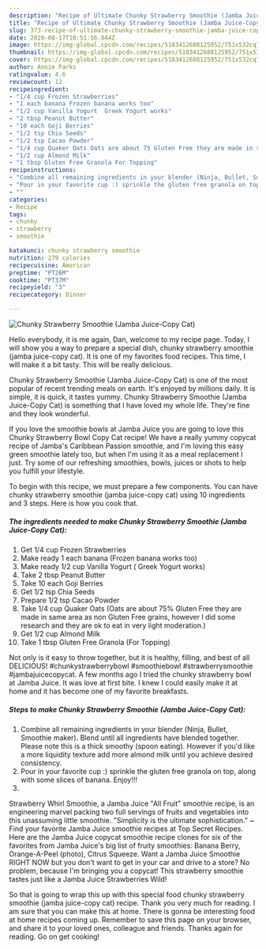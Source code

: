 ```yaml
---
description: "Recipe of Ultimate Chunky Strawberry Smoothie (Jamba Juice-Copy Cat)"
title: "Recipe of Ultimate Chunky Strawberry Smoothie (Jamba Juice-Copy Cat)"
slug: 373-recipe-of-ultimate-chunky-strawberry-smoothie-jamba-juice-copy-cat
date: 2020-08-17T10:51:56.044Z
image: https://img-global.cpcdn.com/recipes/5183412688125952/751x532cq70/chunky-strawberry-smoothie-jamba-juice-copy-cat-recipe-main-photo.jpg
thumbnail: https://img-global.cpcdn.com/recipes/5183412688125952/751x532cq70/chunky-strawberry-smoothie-jamba-juice-copy-cat-recipe-main-photo.jpg
cover: https://img-global.cpcdn.com/recipes/5183412688125952/751x532cq70/chunky-strawberry-smoothie-jamba-juice-copy-cat-recipe-main-photo.jpg
author: Annie Parks
ratingvalue: 4.6
reviewcount: 12
recipeingredient:
- "1/4 cup Frozen Strawberries"
- "1 each banana Frozen banana works too"
- "1/2 cup Vanilla Yogurt  Greek Yogurt works"
- "2 tbsp Peanut Butter"
- "10 each Goji Berries"
- "1/2 tsp Chia Seeds"
- "1/2 tsp Cacao Powder"
- "1/4 cup Quaker Oats Oats are about 75 Gluten Free they are made in same area as non Gluten Free grains however I did some research and they are ok to eat in very light moderation"
- "1/2 cup Almond Milk"
- "1 tbsp Gluten Free Granola For Topping"
recipeinstructions:
- "Combine all remaining ingredients in your blender (Ninja, Bullet, Smoothie maker). Blend until all ingredients have blended together. Please note this is a thick smoothy (spoon eating). However if you&#39;d like a more liquidity texture add more almond milk until you achieve desired consistency."
- "Pour in your favorite cup :) sprinkle the gluten free granola on top, along with some slices of banana.       Enjoy!!!"
- ""
categories:
- Recipe
tags:
- chunky
- strawberry
- smoothie

katakunci: chunky strawberry smoothie 
nutrition: 279 calories
recipecuisine: American
preptime: "PT26M"
cooktime: "PT37M"
recipeyield: "3"
recipecategory: Dinner

---
```



![Chunky Strawberry Smoothie (Jamba Juice-Copy Cat)](https://img-global.cpcdn.com/recipes/5183412688125952/751x532cq70/chunky-strawberry-smoothie-jamba-juice-copy-cat-recipe-main-photo.jpg)

Hello everybody, it is me again, Dan, welcome to my recipe page. Today, I will show you a way to prepare a special dish, chunky strawberry smoothie (jamba juice-copy cat). It is one of my favorites food recipes. This time, I will make it a bit tasty. This will be really delicious.

Chunky Strawberry Smoothie (Jamba Juice-Copy Cat) is one of the most popular of recent trending meals on earth. It's enjoyed by millions daily. It is simple, it is quick, it tastes yummy. Chunky Strawberry Smoothie (Jamba Juice-Copy Cat) is something that I have loved my whole life. They're fine and they look wonderful.

If you love the smoothie bowls at Jamba Juice you are going to love this Chunky Strawberry Bowl Copy Cat recipe! We have a really yummy copycat recipe of Jamba&#39;s Caribbean Passion smoothie, and I&#39;m loving this easy green smoothie lately too, but when I&#39;m using it as a meal replacement I just. Try some of our refreshing smoothies, bowls, juices or shots to help you fulfill your lifestyle.


To begin with this recipe, we must prepare a few components. You can have chunky strawberry smoothie (jamba juice-copy cat) using 10 ingredients and 3 steps. Here is how you cook that.

<!--inarticleads1-->

##### The ingredients needed to make Chunky Strawberry Smoothie (Jamba Juice-Copy Cat):

1. Get 1/4 cup Frozen Strawberries
1. Make ready 1 each banana (Frozen banana works too)
1. Make ready 1/2 cup Vanilla Yogurt ( Greek Yogurt works)
1. Take 2 tbsp Peanut Butter
1. Take 10 each Goji Berries
1. Get 1/2 tsp Chia Seeds
1. Prepare 1/2 tsp Cacao Powder
1. Take 1/4 cup Quaker Oats (Oats are about 75% Gluten Free they are made in same area as non Gluten Free grains, however I did some research and they are ok to eat in very light moderation.)
1. Get 1/2 cup Almond Milk
1. Take 1 tbsp Gluten Free Granola (For Topping)


Not only is it easy to throw together, but it is healthy, filling, and best of all DELICIOUS! #chunkystrawberrybowl #smoothiebowl #strawberrysmoothie #jambajuicecopycat. A few months ago I tried the chunky strawberry bowl at Jamba Juice. It was love at first bite. I knew I could easily make it at home and it has become one of my favorite breakfasts. 

<!--inarticleads2-->

##### Steps to make Chunky Strawberry Smoothie (Jamba Juice-Copy Cat):

1. Combine all remaining ingredients in your blender (Ninja, Bullet, Smoothie maker). Blend until all ingredients have blended together. Please note this is a thick smoothy (spoon eating). However if you&#39;d like a more liquidity texture add more almond milk until you achieve desired consistency.
1. Pour in your favorite cup :) sprinkle the gluten free granola on top, along with some slices of banana.       Enjoy!!!
1. 


Strawberry Whirl Smoothie, a Jamba Juice &#34;All Fruit&#34; smoothie recipe, is an engineering marvel packing two full servings of fruits and vegetables into this unassuming little smoothie. &#34;Simplicity is the ultimate sophistication.&#34; ~ Find your favorite Jamba Juice smoothie recipes at Top Secret Recipes. Here are the Jamba Juice copycat smoothie recipe clones for six of the favorites from Jamba Juice&#39;s big list of fruity smoothies: Banana Berry, Orange-A-Peel (photo), Citrus Squeeze. Want a Jamba Juice Smoothie RIGHT NOW but you don&#39;t want to get in your car and drive to a store? No problem, because I&#39;m bringing you a copycat! This strawberry smoothie tastes just like a Jamba Juice Strawberries Wild! 

So that is going to wrap this up with this special food chunky strawberry smoothie (jamba juice-copy cat) recipe. Thank you very much for reading. I am sure that you can make this at home. There is gonna be interesting food at home recipes coming up. Remember to save this page on your browser, and share it to your loved ones, colleague and friends. Thanks again for reading. Go on get cooking!
